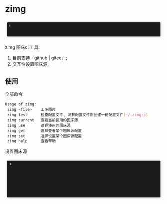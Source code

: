 # zimg

![](docs/upload.gif)

zimg 图床cli工具:

1. 目前支持「github | gitee」;
2. 交互性设置图床源;

## 使用

全部命令

```bash
Usage of zimg:
 zimg <file>    上传图片
 zimg test      检查配置文件, 没有配置文件则创建一份配置文件[~/.zimgrc]
 zimg current   查看当前使用的图床源
 zimg use       选择使用的图床源
 zimg get       选择查看某个图床源配置
 zimg set       选择设置某个图床源配置
 zimg help      查看帮助
```

设置图床源

![](docs/set.gif)
